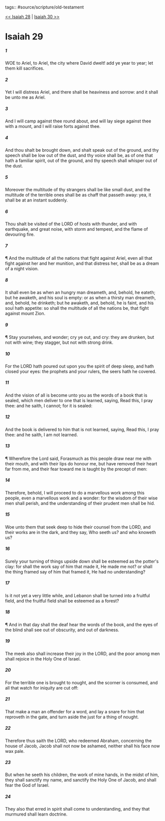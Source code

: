 tags:: #source/scripture/old-testament

[<< Isaiah 28](old-testament/23_Isaiah/Isaiah_28.md) | [Isaiah 30 >>](old-testament/23_Isaiah/Isaiah_30.md)

# Isaiah 29

##### 1

WOE to Ariel, to Ariel, the city where David dwelt! add ye year to year; let them kill sacrifices.

##### 2

Yet I will distress Ariel, and there shall be heaviness and sorrow: and it shall be unto me as Ariel.

##### 3

And I will camp against thee round about, and will lay siege against thee with a mount, and I will raise forts against thee.

##### 4

And thou shalt be brought down, and shalt speak out of the ground, and thy speech shall be low out of the dust, and thy voice shall be, as of one that hath a familiar spirit, out of the ground, and thy speech shall whisper out of the dust.

##### 5

Moreover the multitude of thy strangers shall be like small dust, and the multitude of the terrible ones shall be as chaff that passeth away: yea, it shall be at an instant suddenly.

##### 6

Thou shalt be visited of the LORD of hosts with thunder, and with earthquake, and great noise, with storm and tempest, and the flame of devouring fire.

##### 7

¶ And the multitude of all the nations that fight against Ariel, even all that fight against her and her munition, and that distress her, shall be as a dream of a night vision.

##### 8

It shall even be as when an hungry man dreameth, and, behold, he eateth; but he awaketh, and his soul is empty: or as when a thirsty man dreameth, and, behold, he drinketh; but he awaketh, and, behold, he is faint, and his soul hath appetite: so shall the multitude of all the nations be, that fight against mount Zion.

##### 9

¶ Stay yourselves, and wonder; cry ye out, and cry: they are drunken, but not with wine; they stagger, but not with strong drink.

##### 10

For the LORD hath poured out upon you the spirit of deep sleep, and hath closed your eyes: the prophets and your rulers, the seers hath he covered.

##### 11

And the vision of all is become unto you as the words of a book that is sealed, which men deliver to one that is learned, saying, Read this, I pray thee: and he saith, I cannot; for it is sealed:

##### 12

And the book is delivered to him that is not learned, saying, Read this, I pray thee: and he saith, I am not learned.

##### 13

¶ Wherefore the Lord said, Forasmuch as this people draw near me with their mouth, and with their lips do honour me, but have removed their heart far from me, and their fear toward me is taught by the precept of men:

##### 14

Therefore, behold, I will proceed to do a marvellous work among this people, even a marvellous work and a wonder: for the wisdom of their wise men shall perish, and the understanding of their prudent men shall be hid.

##### 15

Woe unto them that seek deep to hide their counsel from the LORD, and their works are in the dark, and they say, Who seeth us? and who knoweth us?

##### 16

Surely your turning of things upside down shall be esteemed as the potter's clay: for shall the work say of him that made it, He made me not? or shall the thing framed say of him that framed it, He had no understanding?

##### 17

Is it not yet a very little while, and Lebanon shall be turned into a fruitful field, and the fruitful field shall be esteemed as a forest?

##### 18

¶ And in that day shall the deaf hear the words of the book, and the eyes of the blind shall see out of obscurity, and out of darkness.

##### 19

The meek also shall increase their joy in the LORD, and the poor among men shall rejoice in the Holy One of Israel.

##### 20

For the terrible one is brought to nought, and the scorner is consumed, and all that watch for iniquity are cut off:

##### 21

That make a man an offender for a word, and lay a snare for him that reproveth in the gate, and turn aside the just for a thing of nought.

##### 22

Therefore thus saith the LORD, who redeemed Abraham, concerning the house of Jacob, Jacob shall not now be ashamed, neither shall his face now wax pale.

##### 23

But when he seeth his children, the work of mine hands, in the midst of him, they shall sanctify my name, and sanctify the Holy One of Jacob, and shall fear the God of Israel.

##### 24

They also that erred in spirit shall come to understanding, and they that murmured shall learn doctrine.
